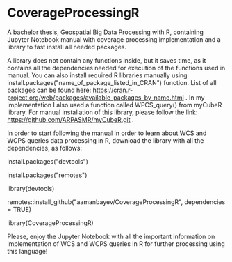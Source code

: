 # CoverageProcessingR
A bachelor thesis, Geospatial Big Data Processing with R, containing Jupyter Notebook manual with coverage processing implementation and a library to fast install all needed packages.

A library does not contain any functions inside, but it saves time, as it contains all the dependencies needed for execution of the functions used in manual. You can also install required R libraries manually using install.packages("name_of_package_listed_in_CRAN") function.
List of all packages can be found here: https://cran.r-project.org/web/packages/available_packages_by_name.html . In my implementation I also used a function called WPCS_query() from myCubeR library. For manual installation of this library, please follow the link: https://github.com/ARPASMR/myCubeR.git .

In order to start following the manual in order to learn about WCS and WCPS queries data processing in R, download the library with all the dependencies, as follows:

install.packages("devtools")

install.packages("remotes")

library(devtools)

remotes::install_github("aamanbayev/CoverageProcessingR", dependencies = TRUE)

library(CoverageProcessingR)

Please, enjoy the Jupyter Notebook with all the important information on implementation of WCS and WCPS queries in R for further processing using this language!
